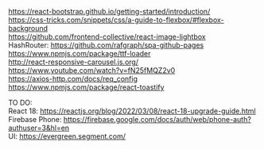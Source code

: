 https://react-bootstrap.github.io/getting-started/introduction/  
https://css-tricks.com/snippets/css/a-guide-to-flexbox/#flexbox-background  
https://github.com/frontend-collective/react-image-lightbox  
HashRouter: https://github.com/rafgraph/spa-github-pages  
https://www.npmjs.com/package/ttf-loader  
http://react-responsive-carousel.js.org/  
https://www.youtube.com/watch?v=fN25fMQZ2v0  
https://axios-http.com/docs/req_config    
https://www.npmjs.com/package/react-toastify  

TO DO:  
React 18: https://reactjs.org/blog/2022/03/08/react-18-upgrade-guide.html  
Firebase Phone: https://firebase.google.com/docs/auth/web/phone-auth?authuser=3&hl=en  
UI: https://evergreen.segment.com/  